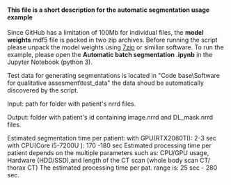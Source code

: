 #### This file is a short description for the automatic segmentation usage example

Since GitHub has a limitation of 100Mb for individual files, the **model weights** mdf5 file is packed in two zip archives.
Before running the script please unpack the model weights using [7zip](https://www.7-zip.org/download.html) or similiar software.
To run the example, please open the **Automatic batch segmentation .ipynb** in the Jupyter Notebook (python 3).

Test data for generating segmentations is located in "Code base\Software for qualitative assesment\test_data" the data shoud be automatically discovered by the script.

Input: path for folder with patient's nrrd files.

Output: folder with patient's id containing image.nrrd and DL_mask.nrrd files.

Estimated segmentation time per patient:
      with GPU(RTX2080TI): 2-3 sec
      with CPU(Core i5-7200U ): 170 -180 sec
Estimated processing time per patient depends on the multiple parameters such as: CPU/GPU usage, Hardware (HDD/SSD),and length of the CT scan (whole body scan CT/ thorax CT) 
The estimated processing time per pat. range is: 25 sec - 280 sec.